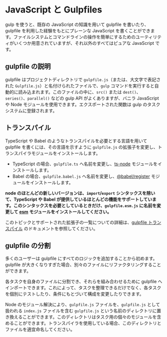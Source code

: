 <!-- front-matter
id: javascript-and-gulpfiles
title: JavaScript and Gulpfiles
hide_title: true
sidebar_label: JavaScript and Gulpfiles
-->

# JavaScript と Gulpfiles

gulp を使うと、既存の JavaScript の知識を用いて gulpfile を書いたり、gulpfile を利用した経験をもとにプレーンな JavaScript を書くことができます。ファイルシステムとコマンドラインの操作を簡単にするためのユーティリティがいくつか用意されていますが、それ以外のすべてはピュアな JavaScript です。

## gulpfile の説明

gulpfile はプロジェクトディレクトリで `gulpfile.js`（または、大文字で表記された `Gulpfile.js`）と名付けられたファイルで、`gulp` コマンドを実行すると自動的に読み込まれます。このファイルの中に、`src()` または `dest()`、`series()`、`parallel()` などの gulp API がよくありますが、バニラ JavaScript や Node モジュールを使用できます。エクスポートされた関数は gulp のタスクシステムに登録されます。

## トランスパイル

TypeScript や Babel のようなトランスパイルを必要とする言語を用いて gulpfile を書くには、その言語を示すように `gulpfile.js` の拡張子を変更し、トランスパイラモジュールをインストールします。

* TypeScript の場合、`gulpfile.ts` へ名前を変更し、[ts-node][ts-node-module] モジュールをインストールします。
* Babel の場合、`gulpfile.babel.js` へ名前を変更し、[@babel/register][babel-register-module] モジュールをインストールします。

__node のほとんどの新しいバージョンは、`import`/`export` シンタックスを除いて、TypeScript や Babel が提供しているほとんどの機能をサポートしています。このシンタックスを必要としているときだけ、`gulpfile.esm.js` に名前を変更して [esm][esm-module] モジュールをインストールしてください。__

このトピックとサポートされた拡張子の一覧についての詳細は、[gulpfile トランスパイル][gulpfile-transpilation-advanced] のドキュメントを参照してください。

## gulpfile の分割

多くのユーザーは gulpfile にすべてのロジックを追加することから初めます。gulpfile が大きくなりすぎた場合、別々のファイルにリファクタリングすることができます。

各タスクを自身のファイルに分割でき、それらを組み合わせるために gulpfile へインポートできます。これによって、タスクを整理できるだけでなく、各タスクを個別にテストしたり、条件にもとづいて構成を変更したりできます。

Node のモジュール解決により、`gulpfile.js` ファイルを、`gulpfile.js` として扱われる `index.js` ファイルを含む `gulpfile.js` という名前のディレクトリに置き換えることができます。このディレクトリはタスク用の個々のモジュールを含めることができます。トランスパイラを使用している場合、このディレクトリとファイルを適宜命名してください。

[gulpfile-transpilation-advanced]: ../documentation-missing.md
[ts-node-module]: https://www.npmjs.com/package/ts-node
[babel-register-module]: https://www.npmjs.com/package/@babel/register
[esm-module]: https://www.npmjs.com/package/esm
